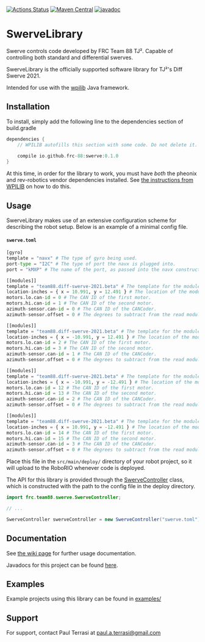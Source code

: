 [![Actions Status](https://github.com/frc-88/SwerveLibrary/workflows/Java%20CI/badge.svg)](https://github.com/frc-88/SwerveLibrary/actions) [![Maven Central](https://maven-badges.herokuapp.com/maven-central/io.github.frc-88/swerve/badge.svg)](https://maven-badges.herokuapp.com/maven-central/io.github.frc-88/swerve) [![javadoc](https://javadoc.io/badge2/io.github.frc-88/swerve/javadoc.svg)](https://javadoc.io/doc/io.github.frc-88/swerve)


# SwerveLibrary

Swerve controls code developed by FRC Team 88 TJ². Capable of controlling both standard and differential swerves.

SwerveLibrary is the officially supported software library for TJ²'s Diff Swerve 2021.

Intended for use with the [wpilib](https://docs.wpilib.org/en/stable/) Java framework.

## Installation

To install, simply add the following line to the dependencies section of build.gradle

```groovy
dependencies {
    // WPILIB autofills this section with some code. Do not delete it.
    
    compile io.github.frc-88:swerve:0.1.0
}
```

At this time, in order for the library to work, you must have _both_ the pheonix and rev-robotics
vendor dependencies installed. See [the instructions from WPILIB](https://docs.wpilib.org/en/stable/docs/software/vscode-overview/3rd-party-libraries.html)
on how to do this.

## Usage

SwerveLibrary makes use of an extensive configuration scheme for describing the robot setup. Below
is an example of a minimal config file.

#### **`swerve.toml`**
```python
[gyro]
template = "navx" # The type of gyro being used.
port-type = "I2C" # The type of port the navx is plugged into.
port = "kMXP" # The name of the port, as passed into the navx constructor.

[[modules]]
template = "team88.diff-swerve-2021.beta" # The template for the module.
location-inches = { x = 10.991, y = 12.491 } # The location of the module.
motors.lo.can-id = 0 # The CAN ID of the first motor.
motors.hi.can-id = 1 # The CAN ID of the second motor.
azimuth-sensor.can-id = 0 # The CAN ID of the CANCoder.
azimuth-sensor.offset = 0 # The degrees to subtract from the read module angle.

[[modules]]
template = "team88.diff-swerve-2021.beta" # The template for the module.
location-inches = { x = -10.991, y = 12.491 } # The location of the module.
motors.lo.can-id = 2 # The CAN ID of the first motor.
motors.hi.can-id = 3 # The CAN ID of the second motor.
azimuth-sensor.can-id = 1 # The CAN ID of the CANCoder.
azimuth-sensor.offset = 0 # The degrees to subtract from the read module angle.

[[modules]]
template = "team88.diff-swerve-2021.beta" # The template for the module.
location-inches = { x = -10.991, y = -12.491 } # The location of the module.
motors.lo.can-id = 12 # The CAN ID of the first motor.
motors.hi.can-id = 13 # The CAN ID of the second motor.
azimuth-sensor.can-id = 2 # The CAN ID of the CANCoder.
azimuth-sensor.offset = 0 # The degrees to subtract from the read module angle.

[[modules]]
template = "team88.diff-swerve-2021.beta" # The template for the module.
location-inches = { x = 10.991, y = -12.491 } # The location of the module.
motors.lo.can-id = 14 # The CAN ID of the first motor.
motors.hi.can-id = 15 # The CAN ID of the second motor.
azimuth-sensor.can-id = 3 # The CAN ID of the CANCoder.
azimuth-sensor.offset = 0 # The degrees to subtract from the read module angle.
```

Place this file in the `src/main/deploy/` directory of your robot project, so it will upload
to the RoboRIO whenever code is deployed. 

The API for this library is provided through the [SwerveController](https://www.javadoc.io/doc/io.github.frc-88/swerve/latest/frc/team88/swerve/SwerveController.html) 
class, which is constructed with the path to the config file in the deploy directory.

```java
import frc.team88.swerve.SwerveController;

// ...

SwerveController swerveController = new SwerveController("swerve.toml");
```

## Documentation

See [the wiki page](https://github.com/frc-88/SwerveLibrary/wiki) for further usage documentation.

Javadocs for this project can be found [here](https://www.javadoc.io/doc/io.github.frc-88/swerve/latest/frc/team88/swerve/SwerveController.html).

## Examples

Example projects using this library can be found in [examples/](https://github.com/frc-88/SwerveLibrary/tree/master/examples)

## Support

For support, contact Paul Terrasi at paul.a.terrasi@gmail.com
